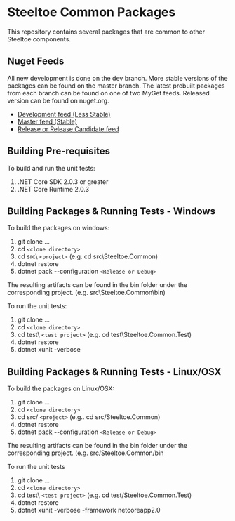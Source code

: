 # Steeltoe Common Packages

This repository contains several packages that are common to other Steeltoe components.

## Nuget Feeds

All new development is done on the dev branch. More stable versions of the packages can be found on the master branch. The latest prebuilt packages from each branch can be found on one of two MyGet feeds. Released version can be found on nuget.org.

- [Development feed (Less Stable)](https://www.myget.org/gallery/steeltoedev)
- [Master feed (Stable)](https://www.myget.org/gallery/steeltoemaster)
- [Release or Release Candidate feed](https://www.nuget.org/)

## Building Pre-requisites

To build and run the unit tests:

1. .NET Core SDK 2.0.3 or greater
1. .NET Core Runtime 2.0.3

## Building Packages & Running Tests - Windows

To build the packages on windows:

1. git clone ...
1. cd `<clone directory>`
1. cd src\ `<project>` (e.g. cd src\Steeltoe.Common)
1. dotnet restore
1. dotnet pack --configuration `<Release or Debug>`

The resulting artifacts can be found in the bin folder under the corresponding project. (e.g. src\Steeltoe.Common\bin)

To run the unit tests:

1. git clone ...
1. cd `<clone directory>`
1. cd test\ `<test project>` (e.g. cd test\Steeltoe.Common.Test)
1. dotnet restore
1. dotnet xunit -verbose

## Building Packages & Running Tests - Linux/OSX

To build the packages on Linux/OSX:

1. git clone ...
1. cd `<clone directory>`
1. cd src/ `<project>` (e.g.. cd src/Steeltoe.Common)
1. dotnet restore
1. dotnet pack --configuration `<Release or Debug>`

The resulting artifacts can be found in the bin folder under the corresponding project. (e.g. src/Steeltoe.Common/bin

To run the unit tests

1. git clone ...
1. cd `<clone directory>`
1. cd test\ `<test project>` (e.g. cd test/Steeltoe.Common.Test)
1. dotnet restore
1. dotnet xunit -verbose -framework netcoreapp2.0
